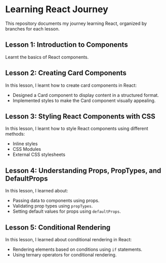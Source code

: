 # Learning React Journey

This repository documents my journey learning React, organized by branches for each lesson.

## Lesson 1: Introduction to Components

Learnt the basics of React components.

## Lesson 2: Creating Card Components

In this lesson, I learnt how to create card components in React:
- Designed a Card component to display content in a structured format.
- Implemented styles to make the Card component visually appealing.


## Lesson 3: Styling React Components with CSS

In this lesson, I learnt how to style React components using different methods:
- Inline styles
- CSS Modules
- External CSS stylesheets


## Lesson 4: Understanding Props, PropTypes, and DefaultProps

In this lesson, I learned about:
- Passing data to components using props.
- Validating prop types using `propTypes`.
- Setting default values for props using `defaultProps`.


## Lesson 5: Conditional Rendering

In this lesson, I learned about conditional rendering in React:
- Rendering elements based on conditions using `if` statements.
- Using ternary operators for conditional rendering.